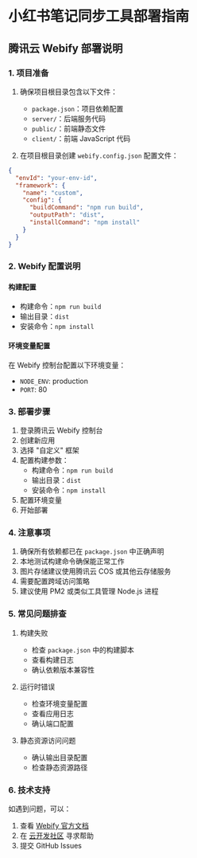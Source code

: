 # 小红书笔记同步工具部署指南

## 腾讯云 Webify 部署说明

### 1. 项目准备

1. 确保项目根目录包含以下文件：
   - `package.json`：项目依赖配置
   - `server/`：后端服务代码
   - `public/`：前端静态文件
   - `client/`：前端 JavaScript 代码

2. 在项目根目录创建 `webify.config.json` 配置文件：
```json
{
  "envId": "your-env-id",
  "framework": {
    "name": "custom",
    "config": {
      "buildCommand": "npm run build",
      "outputPath": "dist",
      "installCommand": "npm install"
    }
  }
}
```

### 2. Webify 配置说明

#### 构建配置
- 构建命令：`npm run build`
- 输出目录：`dist`
- 安装命令：`npm install`

#### 环境变量配置
在 Webify 控制台配置以下环境变量：
- `NODE_ENV`: production
- `PORT`: 80

### 3. 部署步骤

1. 登录腾讯云 Webify 控制台
2. 创建新应用
3. 选择 "自定义" 框架
4. 配置构建参数：
   - 构建命令：`npm run build`
   - 输出目录：`dist`
   - 安装命令：`npm install`
5. 配置环境变量
6. 开始部署

### 4. 注意事项

1. 确保所有依赖都已在 `package.json` 中正确声明
2. 本地测试构建命令确保能正常工作
3. 图片存储建议使用腾讯云 COS 或其他云存储服务
4. 需要配置跨域访问策略
5. 建议使用 PM2 或类似工具管理 Node.js 进程

### 5. 常见问题排查

1. 构建失败
   - 检查 `package.json` 中的构建脚本
   - 查看构建日志
   - 确认依赖版本兼容性

2. 运行时错误
   - 检查环境变量配置
   - 查看应用日志
   - 确认端口配置

3. 静态资源访问问题
   - 确认输出目录配置
   - 检查静态资源路径

### 6. 技术支持

如遇到问题，可以：
1. 查看 [Webify 官方文档](https://webify.cloudbase.net/docs)
2. 在 [云开发社区](https://cloudbase.net) 寻求帮助
3. 提交 GitHub Issues 
